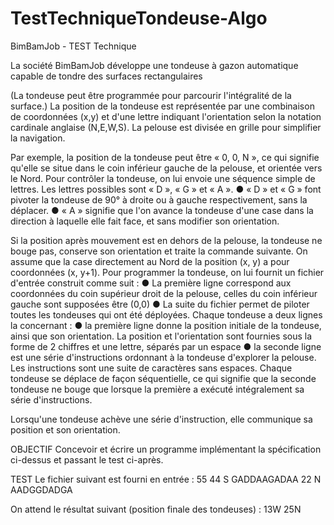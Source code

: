 # TestTechniqueTondeuse-Algo

BimBamJob - TEST Technique

La société BimBamJob développe une tondeuse à gazon automatique capable de tondre des
surfaces rectangulaires

(La tondeuse peut être programmée pour parcourir l'intégralité de la surface.)
La position de la tondeuse est représentée par une combinaison de coordonnées (x,y) et d'une
lettre indiquant l'orientation selon la notation cardinale anglaise (N,E,W,S). La pelouse est
divisée en grille pour simplifier la navigation.

Par exemple, la position de la tondeuse peut être « 0, 0, N », ce qui signifie qu'elle se situe dans
le coin inférieur gauche de la pelouse, et orientée vers le Nord.
Pour contrôler la tondeuse, on lui envoie une séquence simple de lettres. Les lettres possibles
sont « D », « G » et « A ».
   ● « D » et « G » font pivoter la tondeuse de 90° à droite ou à gauche respectivement, sans
la déplacer.
    ● « A » signifie que l'on avance la tondeuse d'une case dans la direction à laquelle elle fait
face, et sans modifier son orientation.

Si la position après mouvement est en dehors de la pelouse, la tondeuse ne bouge pas,
conserve son orientation et traite la commande suivante.
On assume que la case directement au Nord de la position (x, y) a pour coordonnées (x, y+1).
Pour programmer la tondeuse, on lui fournit un fichier d'entrée construit comme suit :
    ● La première ligne correspond aux coordonnées du coin supérieur droit de la pelouse,
celles du coin inférieur gauche sont supposées être (0,0)
    ● La suite du fichier permet de piloter toutes les tondeuses qui ont été déployées. Chaque
tondeuse a deux lignes la concernant :
        ● la première ligne donne la position initiale de la tondeuse, ainsi que son
orientation. La position et l'orientation sont fournies sous la forme de 2 chiffres et
une lettre, séparés par un espace
        ● la seconde ligne est une série d'instructions ordonnant à la tondeuse d'explorer
la pelouse. Les instructions sont une suite de caractères sans espaces. Chaque tondeuse se déplace 
de façon séquentielle, ce qui signifie que la seconde tondeuse ne bouge que lorsque la première 
a exécuté intégralement sa série d'instructions.

Lorsqu'une tondeuse achève une série d'instruction, elle communique sa position et son
orientation.

OBJECTIF
Concevoir et écrire un programme implémentant la spécification ci-dessus et passant le
test ci-après.

TEST
Le fichier suivant est fourni en entrée :
55
44 S
GADDAAGADAA
22 N
AADGGDADGA

On attend le résultat suivant (position finale des tondeuses) :
13W
25N
